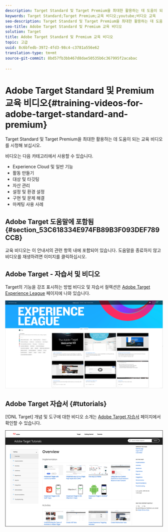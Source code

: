 ```yaml
---
description: Target Standard 및 Target Premium을 최대한 활용하는 데 도움이 되는 교육 비디오를 시청해 보십시오.
keywords: Target Standard;Target Premium;교육 비디오;youtube;비디오 교육
seo-description: Target Standard 및 Target Premium을 최대한 활용하는 데 도움이 되는 교육 비디오를 시청해 보십시오.
seo-title: Adobe Target Standard 및 Premium 교육 비디오
solution: Target
title: Adobe Target Standard 및 Premium 교육 비디오
topic: 고급
uuid: 8c6bfedb-3972-4fd3-98c4-c3781a556e62
translation-type: tm+mt
source-git-commit: 8bd57fb3bb467d8dae50535b6c367995f2acabac

---
```



# Adobe Target Standard 및 Premium 교육 비디오{#training-videos-for-adobe-target-standard-and-premium}

Target Standard 및 Target Premium을 최대한 활용하는 데 도움이 되는 교육 비디오를 시청해 보십시오.

비디오는 다음 카테고리에서 사용할 수 있습니다.

* Experience Cloud 및 일반 기능
* 활동 만들기
* 대상 및 타깃팅
* 자산 관리
* 설정 및 환경 설정
* 구현 및 문제 해결
* 마케팅 사용 사례

## Adobe Target 도움말에 포함됨 {#section_53C618334E974FB89B3F093DEF789CCB}

교육 비디오는 이 안내서의 관련 항목 내에 포함되어 있습니다. 도움말을 종료하지 않고 비디오를 재생하려면 이미지를 클릭하십시오.

## Adobe Target - 자습서 및 비디오

Target의 기능을 강조 표시하는 방법 비디오 및 자습서 컬렉션은 [Adobe Target Experience League](https://guided.adobe.com/#recommended/solutions/target) 페이지에 나와 있습니다.

![Experience League 비디오](/help/c-intro/assets/experience-league.png)

## Adobe Target 자습서 {#tutorials}

[!DNL Target] 개념 및 도구에 대한 비디오 소개는 [Adobe Target 자습서](https://docs.adobe.com/content/help/en/target-learn/tutorials/overview.html) 페이지에서 확인할 수 있습니다.

![Adobe Target 자습서](/help/c-intro/assets/adobe-target-tutorials-new.png)
